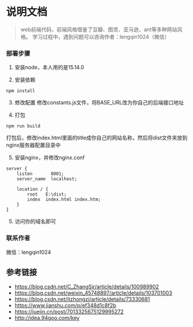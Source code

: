 # 说明文档

> web前端代码，前端风格借鉴了豆瓣、图灵、亚马逊、ant等多种网站风格。 学习过程中，遇到问题可以咨询作者：lengqin1024（微信）



### 部署步骤

1. 安装node，本人用的是15.14.0

2. 安装依赖
```
npm install
```
3. 修改配置
修改constants.js文件，将BASE_URL改为你自己的后端接口地址

4. 打包
```
npm run build
```

打包后，修改index.html里面的title成你自己的网站名称，然后将dist文件夹放到nginx服务器配置目录中

5. 安装nginx，并修改nginx.conf
```
server {
    listen       8001;
    server_name  localhost;

    location / {
        root   E:\dist;
        index  index.html index.htm;
    }
}

```
5. 访问你的域名即可

### 联系作者

微信：lengqin1024




## 参考链接

- https://blog.csdn.net/C_ZhangSir/article/details/100989902
- https://blog.csdn.net/weixin_45748897/article/details/103701003
- https://blog.csdn.net/itzhongzi/article/details/73330681
- https://www.jianshu.com/p/ef348d1c8f2b
- https://juejin.cn/post/7013325675129995272
- http://idea.94goo.com/key




